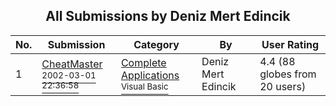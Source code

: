 ﻿<div align="center">

## All Submissions by Deniz Mert Edincik

</div>

No.  | Submission | Category | By   | User Rating
---- | ---------- | -------- | ---- | -----------
1 | [CheatMaster<br /><sup>2002-03-01 22:36:58</sup>](https://github.com/Planet-Source-Code/deniz-mert-edincik-cheatmaster__1-32235) | [Complete Applications<br /><sup>Visual Basic</sup>](../ByCategory/complete-applications__1-27.md) | Deniz Mert Edincik | 4.4 (88 globes from 20 users)
